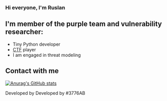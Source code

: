 ### Hi everyone, I'm Ruslan


## I'm  member of the purple team and vulnerability researcher:
* Tiny Python developer
* [CTF](https://ctftime.org/team/151934) player
* I am engaged in threat modeling

## Contact with me

[![Anurag's GitHub stats](https://github-readme-stats.vercel.app/api?username=eeenvik1&show_icons=true&theme=tokyonight)](https://github.com/anuraghazra/github-readme-stats)


<text x="435" y="150" fill="#010101" fill-opacity=".3" transform="scale(.1)" textLength="750">Developed by</text>
<text x="435" y="140" transform="scale(.1)" textLength="750">Developed by</text>
#3776AB
